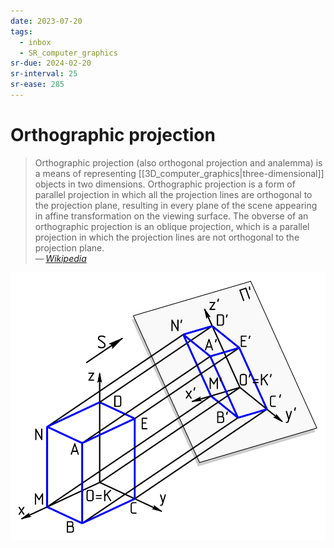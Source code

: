 ```yaml
---
date: 2023-07-20
tags:
  - inbox
  - SR_computer_graphics
sr-due: 2024-02-20
sr-interval: 25
sr-ease: 285
---
```


# Orthographic projection

> Orthographic projection (also orthogonal projection and analemma) is a means
> of representing [[3D_computer_graphics|three-dimensional]] objects in two
> dimensions. Orthographic projection is a form of parallel projection in which
> all the projection lines are orthogonal to the projection plane, resulting in
> every plane of the scene appearing in affine transformation on the viewing
> surface. The obverse of an orthographic projection is an oblique projection,
> which is a parallel projection in which the projection lines are not
> orthogonal to the projection plane.\
> — <cite>[Wikipedia](https://en.wikipedia.org/wiki/Orthographic_projection)</cite>

![Axonometric projection](img/Axonometric_projection.svg)
